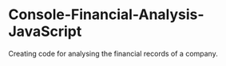 # Console-Financial-Analysis-JavaScript
Creating code for analysing the financial records of a company.
